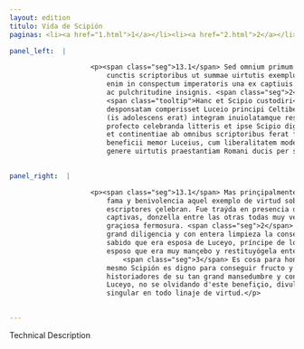 ```yaml
---
layout: edition
titulo: Vida de Scipión
paginas: <li><a href="1.html">1</a></li><li><a href="2.html">2</a></li><li><a href="3.html">3</a></li><li><a href="4.html">4</a></li><li><a href="5.html">5</a></li><li><a href="6.html">6</a></li><li><a href="7.html">7</a></li><li><a href="8.html">8</a></li><li><a href="9.html">9</a></li><li><a href="10.html">10</a></li><li><a href="11.html">11</a></li><li><a href="12.html">12</a></li><li><a href="13.html">13</a></li><li><a href="14.html">14</a></li><li><a href="15.html">15</a></li><li><a href="16.html">16</a></li><li><a href="17.html">17</a></li><li><a href="18.html">18</a></li><li><a href="19.html">19</a></li><li><a href="20.html">20</a></li><li><a href="21.html">21</a></li><li><a href="22.html">22</a></li><li><a href="23.html">23</a></li><li><a href="24.html">24</a></li><li><a href="25.html">25</a></li><li><a href="26.html">26</a></li><li><a href="27.html">27</a></li><li><a href="28.html">28</a></li><li><a href="29.html">29</a></li><li><a href="30.html">30</a></li><li><a href="31.html">31</a></li><li><a href="32.html">32</a></li><li><a href="33.html">33</a></li><li><a href="34.html">34</a></li><li><a href="35.html">35</a></li><li><a href="36.html">36</a></li><li><a href="37.html">37</a></li><li><a href="38.html">38</a></li><li><a href="39.html">39</a></li><li><a href="40.html">40</a></li><li><a href="41.html">41</a></li><li><a href="42.html">42</a></li><li><a href="43.html">43</a></li><li><a href="44.html">44</a></li><li><a href="45.html">45</a></li><li><a href="46.html">46</a></li><li><a href="47.html">47</a></li><li><a href="48.html">48</a></li><li><a href="49.html">49</a></li><li><a href="50.html">50</a></li><li><a href="51.html">51</a></li><li><a href="52.html">52</a></li><li><a href="53.html">53</a></li><li><a href="54.html">54</a></li><li><a href="55.html">55</a></li><li><a href="56.html">56</a></li><li><a href="57.html">57</a></li><li><a href="58.html">58</a></li><li><a href="59.html">59</a></li><li><a href="60.html">60</a></li><li><a href="61.html">61</a></li><li><a href="62.html">62</a></li><li><a href="63.html">63</a></li><li><a href="64.html">64</a></li><li><a href="65.html">65</a></li><li><a href="66.html">66</a></li><li><a href="67.html">67</a></li><li><a href="68.html">68</a></li><li><a href="69.html">69</a></li><li><a href="70.html">70</a></li><li><a href="71.html">71</a></li><li><a href="72.html">72</a></li><li><a href="73.html">73</a></li><li><a href="74.html">74</a></li>

panel_left:  |

                    <p><span class="seg">13.1</span> Sed omnium primum eius famam et beniuolentiam auxit id quod a
                        cunctis scriptoribus ut summae uirtutis exemplum celebratur. Adducta est
                        enim in conspectum imperatoris una ex captiuis uirgo longe ante alias specie
                        ac pulchritudine insignis. <span class="seg">2</span>
                        <span class="tooltip">Hanc et Scipio custodiri<span class="tooltiptext">Hanc Scipio et custodiri <span class="siglas">F M N P R S U W</span> </span></span> diligentissime et seruari integerrime iussit, pauloque post cum
                        desponsatam comperisset Luceio principi Celtiberorum, sponso ad se accito
                        (is adolescens erat) integram inuiolatamque restituit. <span class="seg">3</span> Res est
                        profecto celebranda litteris et ipse Scipio dignus ut tantae mansuetudinis
                        et continentiae ab omnibus scriptoribus ferat fructum. <span class="seg">4</span> Huius
                        beneficii memor Luceius, cum liberalitatem modestiam et singularem in omni
                        genere uirtutis praestantiam Romani ducis per suos populos diuulgasset.</p>
                

panel_right:  |

                    <p><span class="seg">13.1</span> Mas prinçipalmente entre todos los benefiçios fizo cresçer su
                        fama y benivolencia aquel exemplo de virtud soberana que todos los
                        escriptores çelebran. Fue traýda en presencia del capitán una de las
                        captivas, donzella entre las otras todas muy ventajosa y más señalada en
                        graçiosa fermosura. <span class="seg">2</span> Mandó Scipión que fuesse guardada con muy
                        grand diligencia y con entera limpieza la conservassen. Y dende a poco,
                        sabido que era esposa de Luceyo, príncipe de los celtíberos, fizo venir el
                        esposo que era muy mançebo y restituyógela entera y sin violación.
                            <span class="seg">3</span> Es cosa para honrosamente comemorar en escriptura, y el
                        mesmo Scipión es digno para conseguir fructo y reportar loanças de todos los
                        historiadores de su tan grand mansedumbre y continencia. <span class="seg">4</span>
                        Luceyo, no se olvidando d'este benefiçio, divulgava por <span class="tooltip">sus<span class="tooltiptext">su  </span></span> pueblos la liberalidad de Scipión y su modestia y prinçipalidad
                        singular en todo linaje de virtud.</p>
                

---
```


Technical Description 